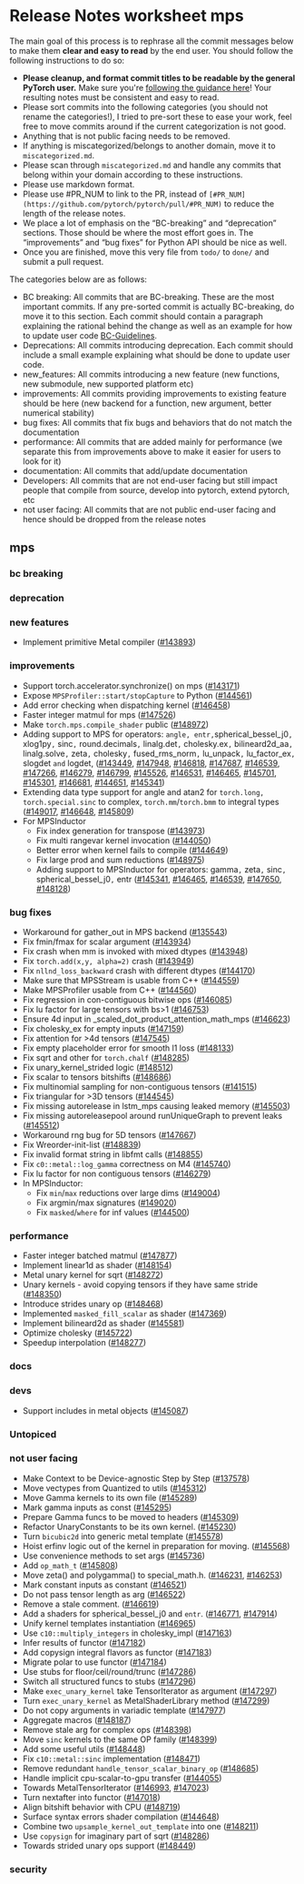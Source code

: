 # Release Notes worksheet mps

The main goal of this process is to rephrase all the commit messages below to make them **clear and easy to read** by the end user. You should follow the following instructions to do so:

* **Please cleanup, and format commit titles to be readable by the general PyTorch user.** Make sure you're [following the guidance here](https://docs.google.com/document/d/14OmgGBr1w6gl1VO47GGGdwrIaUNr92DFhQbY_NEk8mQ/edit)\! Your resulting notes must be consistent and easy to read.  
* Please sort commits into the following categories (you should not rename the categories\!), I tried to pre-sort these to ease your work, feel free to move commits around if the current categorization is not good.  
* Anything that is not public facing needs to be removed.  
* If anything is miscategorized/belongs to another domain, move it to `miscategorized.md`.  
* Please scan through `miscategorized.md` and handle any commits that belong within your domain according to these instructions.  
* Please use markdown format.  
* Please use \#PR\_NUM to link to the PR, instead of `[#PR_NUM](https://github.com/pytorch/pytorch/pull/#PR_NUM)` to reduce the length of the release notes.  
* We place a lot of emphasis on the “BC-breaking” and “deprecation” sections. Those should be where the most effort goes in. The “improvements” and “bug fixes” for Python API should be nice as well.  
* Once you are finished, move this very file from `todo/` to `done/` and submit a pull request.

The categories below are as follows:

* BC breaking: All commits that are BC-breaking. These are the most important commits. If any pre-sorted commit is actually BC-breaking, do move it to this section. Each commit should contain a paragraph explaining the rational behind the change as well as an example for how to update user code [BC-Guidelines](https://docs.google.com/document/d/14OmgGBr1w6gl1VO47GGGdwrIaUNr92DFhQbY_NEk8mQ/edit#heading=h.a9htwgvvec1m).  
* Deprecations: All commits introducing deprecation. Each commit should include a small example explaining what should be done to update user code.  
* new\_features: All commits introducing a new feature (new functions, new submodule, new supported platform etc)  
* improvements: All commits providing improvements to existing feature should be here (new backend for a function, new argument, better numerical stability)  
* bug fixes: All commits that fix bugs and behaviors that do not match the documentation  
* performance: All commits that are added mainly for performance (we separate this from improvements above to make it easier for users to look for it)  
* documentation: All commits that add/update documentation  
* Developers: All commits that are not end-user facing but still impact people that compile from source, develop into pytorch, extend pytorch, etc  
* not user facing: All commits that are not public end-user facing and hence should be dropped from the release notes

## mps

### bc breaking

### deprecation

### new features

- Implement primitive Metal compiler ([\#143893](https://github.com/pytorch/pytorch/pull/143893))

### improvements

- Support torch.accelerator.synchronize() on mps ([\#143171](https://github.com/pytorch/pytorch/pull/143171))  
- Expose `MPSProfiler::start/stopCapture`  to Python ([\#144561](https://github.com/pytorch/pytorch/pull/144561))  
- Add error checking when dispatching kernel ([\#146458](https://github.com/pytorch/pytorch/pull/146458))  
- Faster integer matmul for mps ([\#147526](https://github.com/pytorch/pytorch/pull/147526))  
- Make `torch.mps.compile_shader` public ([\#148972](https://github.com/pytorch/pytorch/pull/148972))  
- Adding support to MPS for operators: `angle, entr,`spherical\_bessel\_j0`,` xlog1py`,` sinc`,` round.decimals`,` linalg.det`,` cholesky.ex`,` bilineard2d\_aa`,` linalg.solve`,` zeta`,` cholesky`,` fused\_rms\_norm`,` lu\_unpack`,` lu\_factor\_ex`,` slogdet `and` logdet, ([\#143449](https://github.com/pytorch/pytorch/pull/143449), [\#147948](https://github.com/pytorch/pytorch/pull/147948), [\#146818](https://github.com/pytorch/pytorch/pull/146818), [\#147687](https://github.com/pytorch/pytorch/pull/147687), [\#146539](https://github.com/pytorch/pytorch/pull/146539), [\#147266](https://github.com/pytorch/pytorch/pull/147266), [\#146279](https://github.com/pytorch/pytorch/pull/146279), [\#146799](https://github.com/pytorch/pytorch/pull/146799), [\#145526](https://github.com/pytorch/pytorch/pull/145526), [\#146531](https://github.com/pytorch/pytorch/pull/146531), [\#146465](https://github.com/pytorch/pytorch/pull/146465), [\#145701](https://github.com/pytorch/pytorch/pull/145701), [\#145301](https://github.com/pytorch/pytorch/pull/145301), [\#146681](https://github.com/pytorch/pytorch/pull/146681), [\#144651](https://github.com/pytorch/pytorch/pull/144651), [\#145341](https://github.com/pytorch/pytorch/pull/145341))  
- Extending data type support for angle and atan2 for `torch.long, torch.special.sinc` to complex, `torch.mm`/`torch.bmm` to integral types   ([\#149017](https://github.com/pytorch/pytorch/pull/149017), [\#146648](https://github.com/pytorch/pytorch/pull/146648), [\#145809](https://github.com/pytorch/pytorch/pull/145809))  
- For MPSInductor  
  * Fix index generation for transpose ([\#143973](https://github.com/pytorch/pytorch/pull/143973))  
  * Fix multi rangevar kernel invocation ([\#144050](https://github.com/pytorch/pytorch/pull/144050))  
  * Better error when kernel fails to compile ([\#144649](https://github.com/pytorch/pytorch/pull/144649))  
  * Fix large prod and sum reductions ([\#148975](https://github.com/pytorch/pytorch/pull/148975))  
  * Adding support to MPSInductor for operators: gamma`,` zeta`,` sinc`,` spherical\_bessel\_j0`,` entr  ([\#145341](https://github.com/pytorch/pytorch/pull/145341), [\#146465](https://github.com/pytorch/pytorch/pull/146465), [\#146539](https://github.com/pytorch/pytorch/pull/146539), [\#147650](https://github.com/pytorch/pytorch/pull/147650), [\#148128](https://github.com/pytorch/pytorch/pull/148128))

### bug fixes

- Workaround for gather\_out in MPS backend ([\#135543](https://github.com/pytorch/pytorch/pull/135543))  
- Fix fmin/fmax for scalar argument ([\#143934](https://github.com/pytorch/pytorch/pull/143934))  
- Fix crash when mm is invoked with mixed dtypes ([\#143948](https://github.com/pytorch/pytorch/pull/143948))  
- Fix `torch.add(x,y, alpha=2)` crash ([\#143949](https://github.com/pytorch/pytorch/pull/143949))  
- Fix `nllnd_loss_backward` crash with different dtypes ([\#144170](https://github.com/pytorch/pytorch/pull/144170))  
- Make sure that MPSStream is usable from C++ ([\#144559](https://github.com/pytorch/pytorch/pull/144559))  
- Make MPSProfiler usable from C++ ([\#144560](https://github.com/pytorch/pytorch/pull/144560))  
- Fix regression in con-contiguous bitwise ops ([\#146085](https://github.com/pytorch/pytorch/pull/146085))  
- Fix lu factor for large tensors with bs\>1 ([\#146753](https://github.com/pytorch/pytorch/pull/146753))  
- Ensure 4d input in \_scaled\_dot\_product\_attention\_math\_mps ([\#146623](https://github.com/pytorch/pytorch/pull/146623))  
- Fix cholesky\_ex for empty inputs ([\#147159](https://github.com/pytorch/pytorch/pull/147159))  
- Fix attention for \>4d tensors ([\#147545](https://github.com/pytorch/pytorch/pull/147545))  
- Fix empty placeholder error for smooth l1 loss ([\#148133](https://github.com/pytorch/pytorch/pull/148133))  
- Fix sqrt and other for `torch.chalf` ([\#148285](https://github.com/pytorch/pytorch/pull/148285))  
- Fix unary\_kernel\_strided logic ([\#148512](https://github.com/pytorch/pytorch/pull/148512))  
- Fix scalar to tensors bitshifts ([\#148686](https://github.com/pytorch/pytorch/pull/148686))  
- Fix multinomial sampling for non-contiguous tensors ([\#141515](https://github.com/pytorch/pytorch/pull/141515))  
- Fix triangular for \>3D tensors ([\#144545](https://github.com/pytorch/pytorch/pull/144545))  
- Fix missing autorelease in lstm\_mps causing leaked memory ([\#145503](https://github.com/pytorch/pytorch/pull/145503))  
- Fix missing autoreleasepool around runUniqueGraph to prevent leaks ([\#145512](https://github.com/pytorch/pytorch/pull/145512))  
- Workaround rng bug for 5D tensors ([\#147667](https://github.com/pytorch/pytorch/pull/147667))  
- Fix Wreorder-init-list ([\#148839](https://github.com/pytorch/pytorch/pull/148839))  
- Fix invalid format string in libfmt calls ([\#148855](https://github.com/pytorch/pytorch/pull/148855))  
- Fix `c0::metal::log_gamma` correctness on M4 ([\#145740](https://github.com/pytorch/pytorch/pull/145740))  
- Fix lu factor for non contiguous tensors ([\#146279](https://github.com/pytorch/pytorch/pull/146279))  
- In MPSInductor:  
  * Fix `min`/`max` reductions over large dims ([\#149004](https://github.com/pytorch/pytorch/pull/149004))  
  * Fix argmin/max signatures ([\#149020](https://github.com/pytorch/pytorch/pull/149020))  
  * Fix `masked`/`where` for inf values ([\#144500](https://github.com/pytorch/pytorch/pull/144500))

### performance

- Faster integer batched matmul ([\#147877](https://github.com/pytorch/pytorch/pull/147877))  
- Implement linear1d as shader ([\#148154](https://github.com/pytorch/pytorch/pull/148154))  
- Metal unary kernel for sqrt ([\#148272](https://github.com/pytorch/pytorch/pull/148272))  
- Unary kernels \- avoid copying tensors if they have same stride ([\#148350](https://github.com/pytorch/pytorch/pull/148350))  
- Introduce strides unary op ([\#148468](https://github.com/pytorch/pytorch/pull/148468))  
- Implemented `masked_fill_scalar` as shader ([\#147369](https://github.com/pytorch/pytorch/pull/147369))  
- Implement bilineard2d as shader ([\#145581](https://github.com/pytorch/pytorch/pull/145581))  
- Optimize cholesky ([\#145722](https://github.com/pytorch/pytorch/pull/145722))  
- Speedup interpolation ([\#148277](https://github.com/pytorch/pytorch/pull/148277))

### docs

### devs

- Support includes in metal objects ([\#145087](https://github.com/pytorch/pytorch/pull/145087))

### Untopiced

### not user facing

- Make Context to be Device-agnostic Step by Step ([\#137578](https://github.com/pytorch/pytorch/pull/137578))  
- Move vectypes from Quantized to utils ([\#145312](https://github.com/pytorch/pytorch/pull/145312))  
- Move Gamma kernels to its own file ([\#145289](https://github.com/pytorch/pytorch/pull/145289))  
- Mark gamma inputs as const ([\#145295](https://github.com/pytorch/pytorch/pull/145295))  
- Prepare Gamma funcs to be moved to headers ([\#145309](https://github.com/pytorch/pytorch/pull/145309))  
- Refactor UnaryConstants to be its own kernel. ([\#145230](https://github.com/pytorch/pytorch/pull/145230))  
- Turn `bicubic2d` into generic metal template ([\#145578](https://github.com/pytorch/pytorch/pull/145578))  
- Hoist erfinv logic out of the kernel in preparation for moving. ([\#145568](https://github.com/pytorch/pytorch/pull/145568))  
- Use convenience methods to set args ([\#145736](https://github.com/pytorch/pytorch/pull/145736))  
- Add `op_math_t` ([\#145808](https://github.com/pytorch/pytorch/pull/145808))  
- Move zeta() and polygamma() to special\_math.h. ([\#146231](https://github.com/pytorch/pytorch/pull/146231), [\#146253](https://github.com/pytorch/pytorch/pull/146253))  
- Mark constant inputs as constant ([\#146521](https://github.com/pytorch/pytorch/pull/146521))  
- Do not pass tensor length as arg ([\#146522](https://github.com/pytorch/pytorch/pull/146522))  
- Remove a stale comment. ([\#146619](https://github.com/pytorch/pytorch/pull/146619))  
- Add a shaders for spherical\_bessel\_j0 and `entr`. ([\#146771](https://github.com/pytorch/pytorch/pull/146771), [\#147914](https://github.com/pytorch/pytorch/pull/147914))  
- Unify kernel templates instantiation ([\#146965](https://github.com/pytorch/pytorch/pull/146965))  
- Use `c10::multiply_integers` in cholesky\_impl ([\#147163](https://github.com/pytorch/pytorch/pull/147163))  
- Infer results of functor ([\#147182](https://github.com/pytorch/pytorch/pull/147182))  
- Add copysign integral flavors as functor ([\#147183](https://github.com/pytorch/pytorch/pull/147183))  
- Migrate polar to use functor ([\#147184](https://github.com/pytorch/pytorch/pull/147184))  
- Use stubs for floor/ceil/round/trunc ([\#147286](https://github.com/pytorch/pytorch/pull/147286))  
- Switch all structured funcs to stubs ([\#147296](https://github.com/pytorch/pytorch/pull/147296))  
- Make `exec_unary_kernel` take TensorIterator as argument ([\#147297](https://github.com/pytorch/pytorch/pull/147297))  
- Turn `exec_unary_kernel` as MetalShaderLibrary method ([\#147299](https://github.com/pytorch/pytorch/pull/147299))  
- Do not copy arguments in variadic template ([\#147977](https://github.com/pytorch/pytorch/pull/147977))  
- Aggregate macros ([\#148187](https://github.com/pytorch/pytorch/pull/148187))  
- Remove stale arg for complex ops ([\#148398](https://github.com/pytorch/pytorch/pull/148398))  
- Move `sinc` kernels to the same OP family ([\#148399](https://github.com/pytorch/pytorch/pull/148399))  
- Add some useful utils ([\#148448](https://github.com/pytorch/pytorch/pull/148448))  
- Fix `c10::metal::sinc` implementation ([\#148471](https://github.com/pytorch/pytorch/pull/148471))  
- Remove redundant `handle_tensor_scalar_binary_op` ([\#148685](https://github.com/pytorch/pytorch/pull/148685))  
- Handle implicit cpu-scalar-to-gpu transfer ([\#144055](https://github.com/pytorch/pytorch/pull/144055))  
- Towards MetalTensorIterator ([\#146993](https://github.com/pytorch/pytorch/pull/146993), [\#147023](https://github.com/pytorch/pytorch/pull/147023))  
- Turn nextafter into functor ([\#147018](https://github.com/pytorch/pytorch/pull/147018))  
- Align bitshift behavior with CPU ([\#148719](https://github.com/pytorch/pytorch/pull/148719))  
- Surface syntax errors shader compilation ([\#144648](https://github.com/pytorch/pytorch/pull/144648))  
- Combine two `upsample_kernel_out_template` into one ([\#148211](https://github.com/pytorch/pytorch/pull/148211))  
- Use `copysign` for imaginary part of sqrt ([\#148286](https://github.com/pytorch/pytorch/pull/148286))  
- Towards strided unary ops support ([\#148449](https://github.com/pytorch/pytorch/pull/148449))

### security

